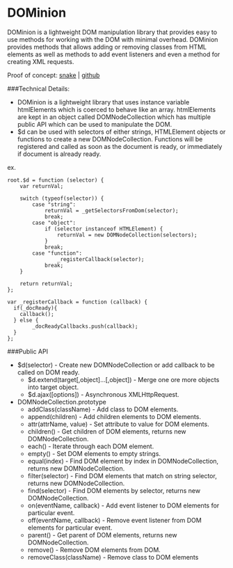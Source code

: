 # DOMinion

DOMinion is a lightweight DOM manipulation library that provides easy to use methods for working with the DOM with minimal overhead. DOMinion provides methods that allows adding or removing classes from HTML elements as well as methods to add event listeners and even a method for creating XML requests.

Proof of concept: [snake](http://www.drodriguez.io/snake/) | [github](https://github.com/drod180/snake)

###Technical Details:
* DOMinion is a lightweight library that uses instance variable htmlElements which is coerced to behave like an array. htmlElements are kept in an object called DOMNodeCollection which has multiple public API which can be used to manipulate the DOM.
* $d can be used with selectors of either strings, HTMLElement objects or functions to create a new DOMNodeCollection. Functions will be registered and called as soon as the document is ready, or immediately if document is already ready.

ex.

```
root.$d = function (selector) {
	var returnVal;

	switch (typeof(selector)) {
		case "string":
			returnVal = _getSelectorsFromDom(selector);
			break;
		case "object":
			if (selector instanceof HTMLElement) {
				returnVal = new DOMNodeCollection(selectors);
			}
			break;
		case "function":
				_registerCallback(selector);
			break;
	}

	return returnVal;
};

var _registerCallback = function (callback) {
  if(_docReady){
    callback();
  } else {
		_docReadyCallbacks.push(callback);
  }
};
```

###Public API
* $d(selector) - Create new DOMNodeCollection or add callback to be called on DOM ready.
	* $d.extend(target[,object]...[,object]) - Merge one ore more objects into target object.
	* $d.ajax([options]) - Asynchronous XMLHttpRequest.
* DOMNodeCollection.prototype
	* addClass(className) - Add class to DOM elements.
	* append(children) - Add children elements to DOM elements.
	* attr(attrName, value) - Set attribute to value for DOM elements.
	* children() - Get children of DOM elements, returns new DOMNodeCollection.
	* each() - Iterate through each DOM element.
	* empty() - Set DOM elements to empty strings.
	* equal(index) - Find DOM element by index in DOMNodeCollection, returns new DOMNodeCollection.
	* filter(selector) - Find DOM elements that match on string selector, returns new DOMNodeCollection.
	* find(selector) - Find DOM elements by selector, returns new DOMNodeCollection.
	* on(eventName, callback) - Add event listener to DOM elements for particular event.
	* off(eventName, callback) - Remove event listener from DOM elements for particular event.
	* parent() - Get parent of DOM elements, returns new DOMNodeCollection.
	* remove() - Remove DOM elements from DOM.
	* removeClass(className) - Remove class to DOM elements

